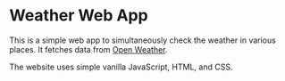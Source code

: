 # Weather Web App
This is a simple web app to simultaneously check the weather in various places. It fetches data from [Open Weather](https://openweathermap.org/).

The website uses simple vanilla JavaScript, HTML, and CSS.
